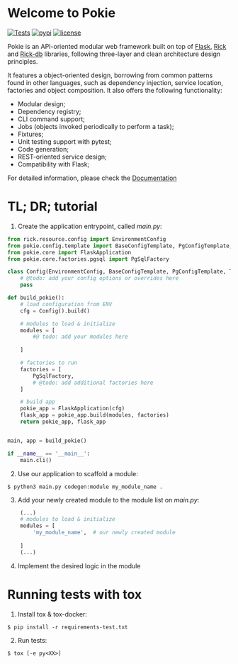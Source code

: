 # Welcome to Pokie


[![Tests](https://github.com/oddbit-project/pokie/workflows/Tests/badge.svg?branch=master)](https://github.com/oddbit-project/pokie/actions)
[![pypi](https://img.shields.io/pypi/v/pokie.svg)](https://pypi.org/project/pokie/)
[![license](https://img.shields.io/pypi/l/pokie.svg)](https://git.oddbit.org/OddBit/pokie/src/branch/master/LICENSE)


Pokie is an API-oriented modular web framework built on top of [Flask](https://github.com/pallets/flask/),
[Rick](https://git.oddbit.org/OddBit/rick) and [Rick-db](https://git.oddbit.org/OddBit/rick_db) libraries, following three-layer and clean architecture
design principles.

It features a object-oriented design, borrowing from common patterns found in other languages, such as
dependency injection, service location, factories and object composition. It also offers the following functionality:

- Modular design;
- Dependency registry; 
- CLI command support;
- Jobs (objects invoked periodically to perform a task);
- Fixtures;
- Unit testing support with pytest;
- Code generation;
- REST-oriented service design; 
- Compatibility with Flask;



For detailed information, please check the [Documentation](https://oddbit-project.github.io/pokie/)

# TL; DR; tutorial

1. Create the application entrypoint, called *main.py*:

```python
from rick.resource.config import EnvironmentConfig
from pokie.config.template import BaseConfigTemplate, PgConfigTemplate, TestConfigTemplate
from pokie.core import FlaskApplication
from pokie.core.factories.pgsql import PgSqlFactory

class Config(EnvironmentConfig, BaseConfigTemplate, PgConfigTemplate, TestConfigTemplate):
    # @todo: add your config options or overrides here
    pass

def build_pokie():
    # load configuration from ENV
    cfg = Config().build()

    # modules to load & initialize
    modules = [
        #@ todo: add your modules here
        
    ]

    # factories to run
    factories = [
        PgSqlFactory, 
        # @todo: add additional factories here
    ]

    # build app
    pokie_app = FlaskApplication(cfg)
    flask_app = pokie_app.build(modules, factories)
    return pokie_app, flask_app


main, app = build_pokie()

if __name__ == '__main__':
    main.cli()
```

2. Use our application to scaffold a module:

```shell
$ python3 main.py codegen:module my_module_name .
```

3. Add your newly created module to the module list on *main.py*:

```python
    (...)
    # modules to load & initialize
    modules = [
        'my_module_name',  # our newly created module
        
    ]
    (...)
```

4. Implement the desired logic in the module



# Running tests with tox

1. Install tox & tox-docker:
```shell
$ pip install -r requirements-test.txt
```

2. Run tests:
```shell
$ tox [-e py<XX>]
```
 